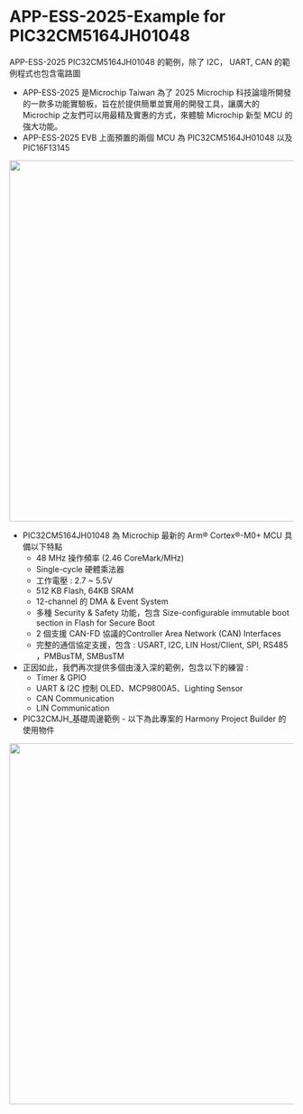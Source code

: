 # APP-ESS-2025-Example for PIC32CM5164JH01048
APP-ESS-2025 PIC32CM5164JH01048 的範例，除了 I2C， UART, CAN 的範例程式也包含電路圖
* APP-ESS-2025 是Microchip Taiwan 為了 2025 Microchip 科技論壇所開發的一款多功能實驗板，旨在於提供簡單並實用的開發工具，讓廣大的 Microchip 之友們可以用最精及實惠的方式，來體驗 Microchip 新型 MCU 的強大功能。
* APP-ESS-2025 EVB 上面預置的兩個 MCU 為 PIC32CM5164JH01048 以及 PIC16F13145

<img src="https://github.com/CalvinHoMicrochip/APP-ESS-2025-Example-for-PIC32CM5164JH01048/blob/main/APP_ESS_2025_Picture1.jpg" width="640px">
  
* PIC32CM5164JH01048 為 Microchip 最新的 Arm® Cortex®-M0+ MCU 具備以下特點 
  * 48 MHz 操作頻率 (2.46 CoreMark/MHz) 
  * Single-cycle 硬體乘法器 
  * 工作電壓 : 2.7 ~ 5.5V 
  * 512 KB Flash, 64KB SRAM  
  * 12-channel 的 DMA & Event System 
  * 多種 Security & Safety 功能，包含 Size-configurable immutable boot section in Flash for Secure Boot 
  * 2 個支援 CAN-FD 協議的Controller Area Network (CAN) Interfaces  
  * 完整的通信協定支援，包含 : USART, I2C, LIN Host/Client, SPI, RS485 ，PMBusTM, SMBusTM
* 正因如此，我們再次提供多個由淺入深的範例，包含以下的練習 :
  * Timer & GPIO
  * UART & I2C 控制 OLED、MCP9800A5、Lighting Sensor 
  * CAN Communication
  * LIN Communication
* PIC32CMJH_基礎周邊範例 - 以下為此專案的 Harmony Project Builder 的使用物件
<img src="https://github.com/CalvinHoMicrochip/APP-ESS-2025-Example-for-PIC32CM5164JH01048/blob/main/PIC32CM5164JH_Harmony_Project1.jpg" width="640px">
